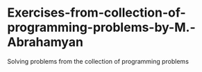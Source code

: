# Exercises-from-collection-of-programming-problems-by-M.-Abrahamyan
Solving problems from the collection of programming problems
